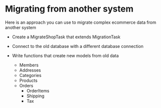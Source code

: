 # Migrating from another system

Here is an approach you can use to migrate complex ecommerce data from another system

 * Create a MigrateShopTask that extends MigrationTask
 * Connect to the old database with a different database connection
 * Write functions that create new models from old data
 
 	* Members
 	* Addresses
 	* Categories
 	* Products
 	* Orders
		* OrderItems
		* Shipping
		* Tax
